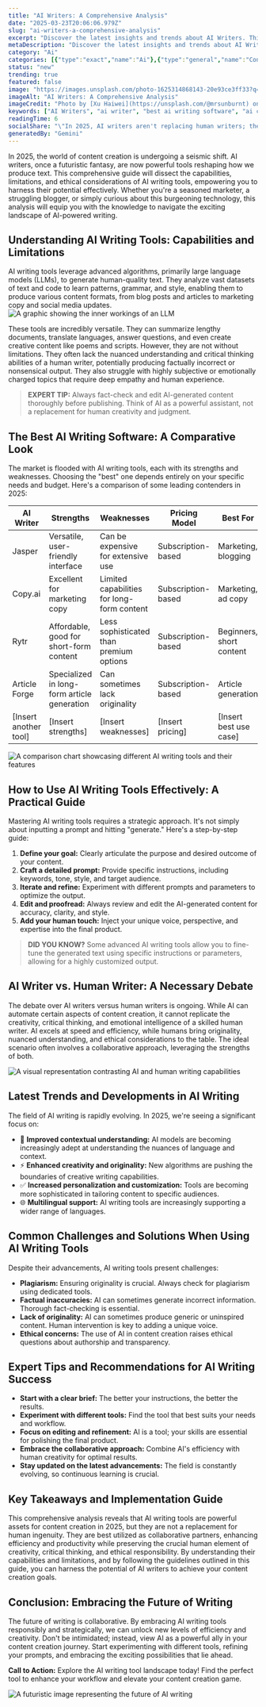 ```yaml
---
title: "AI Writers: A Comprehensive Analysis"
date: "2025-03-23T20:06:06.979Z"
slug: "ai-writers-a-comprehensive-analysis"
excerpt: "Discover the latest insights and trends about AI Writers. This comprehensive guide covers everything you need to know about AI Writers in 2025."
metaDescription: "Discover the latest insights and trends about AI Writers. This comprehensive guide covers everything you need to know about AI Writers in 2025."
category: "Ai"
categories: [{"type":"exact","name":"Ai"},{"type":"general","name":"Content Creation"},{"type":"medium","name":"Marketing Automation"},{"type":"specific","name":"Copywriting Tools"},{"type":"niche","name":"SEO Optimization"}]
status: "new"
trending: true
featured: false
image: "https://images.unsplash.com/photo-1625314868143-20e93ce3ff33?q=85&w=1200&fit=max&fm=webp&auto=compress"
imageAlt: "AI Writers: A Comprehensive Analysis"
imageCredit: "Photo by [Xu Haiwei](https://unsplash.com/@mrsunburnt) on Unsplash"
keywords: ["AI Writers", "ai writer", "best ai writing software", "ai content generator", "ai writing tools", "free ai writer", "ai article writer", "how to use ai writing tools", "ai writer vs human writer", "best ai writer for marketing"]
readingTime: 6
socialShare: "\"In 2025, AI writers aren't replacing human writers; they're empowering them.  The future of writing is a collaborative partnership between human creativity and AI efficiency.\""
generatedBy: "Gemini"
---
```




In 2025, the world of content creation is undergoing a seismic shift.  AI writers, once a futuristic fantasy, are now powerful tools reshaping how we produce text. This comprehensive guide will dissect the capabilities, limitations, and ethical considerations of AI writing tools, empowering you to harness their potential effectively.  Whether you're a seasoned marketer, a struggling blogger, or simply curious about this burgeoning technology, this analysis will equip you with the knowledge to navigate the exciting landscape of AI-powered writing.

## Understanding AI Writing Tools: Capabilities and Limitations

AI writing tools leverage advanced algorithms, primarily large language models (LLMs), to generate human-quality text.  They analyze vast datasets of text and code to learn patterns, grammar, and style, enabling them to produce various content formats, from blog posts and articles to marketing copy and social media updates.  ![A graphic showing the inner workings of an LLM](https://images.unsplash.com/photo-1620712943543-bcc4688e7485?q=85&w=1200&fit=max&fm=webp&auto=compress)

These tools are incredibly versatile. They can summarize lengthy documents, translate languages, answer questions, and even create creative content like poems and scripts. However, they are not without limitations.  They often lack the nuanced understanding and critical thinking abilities of a human writer, potentially producing factually incorrect or nonsensical output.  They also struggle with highly subjective or emotionally charged topics that require deep empathy and human experience.

> **EXPERT TIP:**  Always fact-check and edit AI-generated content thoroughly before publishing.  Think of AI as a powerful assistant, not a replacement for human creativity and judgment.

## The Best AI Writing Software: A Comparative Look

The market is flooded with AI writing tools, each with its strengths and weaknesses.  Choosing the "best" one depends entirely on your specific needs and budget.  Here's a comparison of some leading contenders in 2025:

| AI Writer             | Strengths                                    | Weaknesses                               | Pricing Model        | Best For                 |
|-----------------------|---------------------------------------------|-------------------------------------------|----------------------|--------------------------|
| Jasper                  | Versatile, user-friendly interface          | Can be expensive for extensive use       | Subscription-based   | Marketing, blogging      |
| Copy.ai                | Excellent for marketing copy                | Limited capabilities for long-form content | Subscription-based   | Marketing, ad copy       |
| Rytr                   | Affordable, good for short-form content     | Less sophisticated than premium options    | Subscription-based   | Beginners, short content |
| Article Forge          | Specialized in long-form article generation | Can sometimes lack originality           | Subscription-based   | Article generation       |
| [Insert another tool] | [Insert strengths]                         | [Insert weaknesses]                       | [Insert pricing]      | [Insert best use case]   |

![A comparison chart showcasing different AI writing tools and their features](https://images.unsplash.com/photo-1625314897518-bb4fe6e95229?q=85&w=1200&fit=max&fm=webp&auto=compress)

## How to Use AI Writing Tools Effectively: A Practical Guide

Mastering AI writing tools requires a strategic approach.  It's not simply about inputting a prompt and hitting "generate."  Here's a step-by-step guide:

1. **Define your goal:** Clearly articulate the purpose and desired outcome of your content.
2. **Craft a detailed prompt:** Provide specific instructions, including keywords, tone, style, and target audience.
3. **Iterate and refine:** Experiment with different prompts and parameters to optimize the output.
4. **Edit and proofread:** Always review and edit the AI-generated content for accuracy, clarity, and style.
5. **Add your human touch:** Inject your unique voice, perspective, and expertise into the final product.

> **DID YOU KNOW?**  Some advanced AI writing tools allow you to fine-tune the generated text using specific instructions or parameters, allowing for a highly customized output.

## AI Writer vs. Human Writer: A Necessary Debate

The debate over AI writers versus human writers is ongoing.  While AI can automate certain aspects of content creation, it cannot replicate the creativity, critical thinking, and emotional intelligence of a skilled human writer.  AI excels at speed and efficiency, while humans bring originality, nuanced understanding, and ethical considerations to the table.  The ideal scenario often involves a collaborative approach, leveraging the strengths of both.

![A visual representation contrasting AI and human writing capabilities](https://images.unsplash.com/photo-1625314868143-20e93ce3ff33?q=85&w=1200&fit=max&fm=webp&auto=compress)

## Latest Trends and Developments in AI Writing

The field of AI writing is rapidly evolving.  In 2025, we're seeing a significant focus on:

* 🔑 **Improved contextual understanding:**  AI models are becoming increasingly adept at understanding the nuances of language and context.
* ⚡ **Enhanced creativity and originality:**  New algorithms are pushing the boundaries of creative writing capabilities.
* ✅ **Increased personalization and customization:**  Tools are becoming more sophisticated in tailoring content to specific audiences.
* 🌐 **Multilingual support:**  AI writing tools are increasingly supporting a wider range of languages.

## Common Challenges and Solutions When Using AI Writing Tools

Despite their advancements, AI writing tools present challenges:

* **Plagiarism:** Ensuring originality is crucial.  Always check for plagiarism using dedicated tools.
* **Factual inaccuracies:** AI can sometimes generate incorrect information.  Thorough fact-checking is essential.
* **Lack of originality:**  AI can sometimes produce generic or uninspired content.  Human intervention is key to adding a unique voice.
* **Ethical concerns:**  The use of AI in content creation raises ethical questions about authorship and transparency.

## Expert Tips and Recommendations for AI Writing Success

* **Start with a clear brief:** The better your instructions, the better the results.
* **Experiment with different tools:** Find the tool that best suits your needs and workflow.
* **Focus on editing and refinement:** AI is a tool; your skills are essential for polishing the final product.
* **Embrace the collaborative approach:**  Combine AI's efficiency with human creativity for optimal results.
* **Stay updated on the latest advancements:** The field is constantly evolving, so continuous learning is crucial.

## Key Takeaways and Implementation Guide

This comprehensive analysis reveals that AI writing tools are powerful assets for content creation in 2025, but they are not a replacement for human ingenuity.  They are best utilized as collaborative partners, enhancing efficiency and productivity while preserving the crucial human element of creativity, critical thinking, and ethical responsibility.  By understanding their capabilities and limitations, and by following the guidelines outlined in this guide, you can harness the potential of AI writers to achieve your content creation goals.

## Conclusion: Embracing the Future of Writing

The future of writing is collaborative.  By embracing AI writing tools responsibly and strategically, we can unlock new levels of efficiency and creativity.  Don't be intimidated; instead, view AI as a powerful ally in your content creation journey.  Start experimenting with different tools, refining your prompts, and embracing the exciting possibilities that lie ahead.

**Call to Action:**  Explore the AI writing tool landscape today!  Find the perfect tool to enhance your workflow and elevate your content creation game.

![A futuristic image representing the future of AI writing](https://images.unsplash.com/photo-1655393001768-d946c97d6fd1?q=85&w=1200&fit=max&fm=webp&auto=compress)

